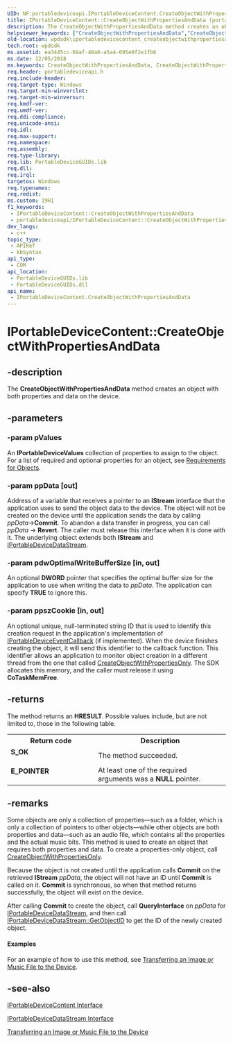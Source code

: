 ```yaml
---
UID: NF:portabledeviceapi.IPortableDeviceContent.CreateObjectWithPropertiesAndData
title: IPortableDeviceContent::CreateObjectWithPropertiesAndData (portabledeviceapi.h)
description: The CreateObjectWithPropertiesAndData method creates an object with both properties and data on the device.
helpviewer_keywords: ["CreateObjectWithPropertiesAndData","CreateObjectWithPropertiesAndData method [Windows Portable Devices SDK]","CreateObjectWithPropertiesAndData method [Windows Portable Devices SDK]","IPortableDeviceContent interface","IPortableDeviceContent interface [Windows Portable Devices SDK]","CreateObjectWithPropertiesAndData method","IPortableDeviceContent.CreateObjectWithPropertiesAndData","IPortableDeviceContent::CreateObjectWithPropertiesAndData","IPortableDeviceContentCreateObjectWithPropertiesAndData","portabledeviceapi/IPortableDeviceContent::CreateObjectWithPropertiesAndData","wpdsdk.iportabledevicecontent_createobjectwithpropertiesanddata"]
old-location: wpdsdk\iportabledevicecontent_createobjectwithpropertiesanddata.htm
tech.root: wpdsdk
ms.assetid: ea3445cc-69af-40a6-a5a4-695e0f2e1fb6
ms.date: 12/05/2018
ms.keywords: CreateObjectWithPropertiesAndData, CreateObjectWithPropertiesAndData method [Windows Portable Devices SDK], CreateObjectWithPropertiesAndData method [Windows Portable Devices SDK],IPortableDeviceContent interface, IPortableDeviceContent interface [Windows Portable Devices SDK],CreateObjectWithPropertiesAndData method, IPortableDeviceContent.CreateObjectWithPropertiesAndData, IPortableDeviceContent::CreateObjectWithPropertiesAndData, IPortableDeviceContentCreateObjectWithPropertiesAndData, portabledeviceapi/IPortableDeviceContent::CreateObjectWithPropertiesAndData, wpdsdk.iportabledevicecontent_createobjectwithpropertiesanddata
req.header: portabledeviceapi.h
req.include-header: 
req.target-type: Windows
req.target-min-winverclnt: 
req.target-min-winversvr: 
req.kmdf-ver: 
req.umdf-ver: 
req.ddi-compliance: 
req.unicode-ansi: 
req.idl: 
req.max-support: 
req.namespace: 
req.assembly: 
req.type-library: 
req.lib: PortableDeviceGUIDs.lib
req.dll: 
req.irql: 
targetos: Windows
req.typenames: 
req.redist: 
ms.custom: 19H1
f1_keywords:
 - IPortableDeviceContent::CreateObjectWithPropertiesAndData
 - portabledeviceapi/IPortableDeviceContent::CreateObjectWithPropertiesAndData
dev_langs:
 - c++
topic_type:
 - APIRef
 - kbSyntax
api_type:
 - COM
api_location:
 - PortableDeviceGUIDs.lib
 - PortableDeviceGUIDs.dll
api_name:
 - IPortableDeviceContent.CreateObjectWithPropertiesAndData
---
```


# IPortableDeviceContent::CreateObjectWithPropertiesAndData


## -description

The <b>CreateObjectWithPropertiesAndData</b> method creates an object with both properties and data on the device.

## -parameters

### -param pValues

An <b>IPortableDeviceValues</b> collection of properties to assign to the object. For a list of required and optional properties for an object, see <a href="https://docs.microsoft.com/windows/desktop/wpd_sdk/requirements-for-objects">Requirements for Objects</a>.

### -param ppData [out]

Address of a variable that receives a pointer to an <b>IStream</b> interface that the application uses to send the object data to the device. The object will not be created on the device until the application sends the data by calling <i>ppData</i>-&gt;<b>Commit</b>. To abandon a data transfer in progress, you can call <i>ppData</i> -&gt; <b>Revert</b>. The caller must release this interface when it is done with it. The underlying object extends both <b>IStream</b> and <a href="https://docs.microsoft.com/windows/desktop/api/portabledeviceapi/nn-portabledeviceapi-iportabledevicedatastream">IPortableDeviceDataStream</a>.

### -param pdwOptimalWriteBufferSize [in, out]

An optional <b>DWORD</b> pointer that specifies the optimal buffer size for the application to use when writing the data to <i>ppData</i>. The application can specify <b>TRUE</b> to ignore this.

### -param ppszCookie [in, out]

An optional unique, null-terminated string ID that is used to identify this creation request in the application's implementation of <a href="https://docs.microsoft.com/windows/desktop/api/portabledeviceapi/nn-portabledeviceapi-iportabledeviceeventcallback">IPortableDeviceEventCallback</a> (if implemented). When the device finishes creating the object, it will send this identifier to the callback function. This identifier allows an application to monitor object creation in a different thread from the one that called <a href="https://docs.microsoft.com/windows/desktop/api/portabledeviceapi/nf-portabledeviceapi-iportabledevicecontent-createobjectwithpropertiesonly">CreateObjectWithPropertiesOnly</a>. The SDK allocates this memory, and the caller must release it using <b>CoTaskMemFree</b>.

## -returns

The method returns an <b>HRESULT</b>. Possible values include, but are not limited to, those in the following table.
          

<table>
<tr>
<th>Return code</th>
<th>Description</th>
</tr>
<tr>
<td width="40%">
<dl>
<dt><b>S_OK</b></dt>
</dl>
</td>
<td width="60%">
The method succeeded.

</td>
</tr>
<tr>
<td width="40%">
<dl>
<dt><b>E_POINTER</b></dt>
</dl>
</td>
<td width="60%">
At least one of the required arguments was a <b>NULL</b> pointer.

</td>
</tr>
</table>

## -remarks

Some objects are only a collection of properties—such as a folder, which is only a collection of pointers to other objects—while other objects are both properties and data—such as an audio file, which contains all the properties and the actual music bits. This method is used to create an object that requires both properties and data. To create a properties-only object, call <a href="https://docs.microsoft.com/windows/desktop/api/portabledeviceapi/nf-portabledeviceapi-iportabledevicecontent-createobjectwithpropertiesonly">CreateObjectWithPropertiesOnly</a>.
      

Because the object is not created until the application calls <b>Commit</b> on the retrieved <b>IStream</b> <i>ppData</i>, the object will not have an ID until <b>Commit</b> is called on it. <b>Commit</b> is synchronous, so when that method returns successfully, the object will exist on the device.
      

After calling <b>Commit</b> to create the object, call <b>QueryInterface</b> on <i>ppData</i> for <a href="https://docs.microsoft.com/windows/desktop/api/portabledeviceapi/nn-portabledeviceapi-iportabledevicedatastream">IPortableDeviceDataStream</a>, and then call <a href="https://docs.microsoft.com/windows/desktop/api/portabledeviceapi/nf-portabledeviceapi-iportabledevicedatastream-getobjectid">IPortableDeviceDataStream::GetObjectID</a> to get the ID of the newly created object.
      


#### Examples

For an example of how to use this method, see <a href="https://docs.microsoft.com/windows/desktop/wpd_sdk/transferring-an-image-or-music-file-to-the-device">Transferring an Image or Music File to the Device</a>.

<div class="code"></div>

## -see-also

<a href="https://docs.microsoft.com/windows/desktop/api/portabledeviceapi/nn-portabledeviceapi-iportabledevicecontent">IPortableDeviceContent Interface</a>



<a href="https://docs.microsoft.com/windows/desktop/api/portabledeviceapi/nn-portabledeviceapi-iportabledevicedatastream">IPortableDeviceDataStream Interface</a>



<a href="https://docs.microsoft.com/windows/desktop/wpd_sdk/transferring-an-image-or-music-file-to-the-device">Transferring an Image or Music File to the Device</a>

